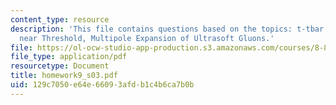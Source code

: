 ```yaml
---
content_type: resource
description: 'This file contains questions based on the topics: t-tbar Production
  near Threshold, Multipole Expansion of Ultrasoft Gluons.'
file: https://ol-ocw-studio-app-production.s3.amazonaws.com/courses/8-851-strong-interactions-effective-field-theories-of-qcd-spring-2006/129c7050e64e66093afdb1c4b6ca7b0b_homework9_s03.pdf
file_type: application/pdf
resourcetype: Document
title: homework9_s03.pdf
uid: 129c7050-e64e-6609-3afd-b1c4b6ca7b0b
---
```

